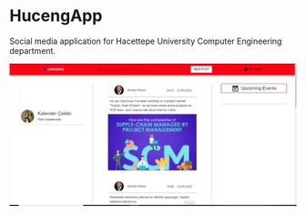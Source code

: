 # HucengApp

Social media application for Hacettepe University Computer Engineering department.

![](/HUCENG-Social-App/aef4de8d-d129-4dbd-8464-cda03ad83cbc.jpg)
